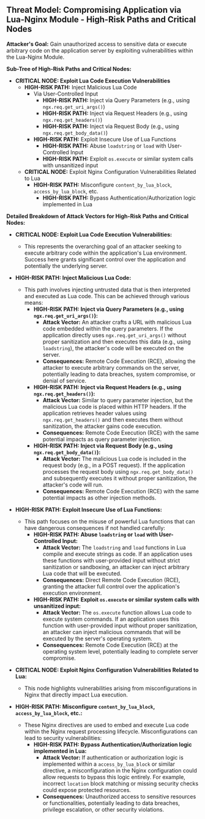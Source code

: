 ## Threat Model: Compromising Application via Lua-Nginx Module - High-Risk Paths and Critical Nodes

**Attacker's Goal:** Gain unauthorized access to sensitive data or execute arbitrary code on the application server by exploiting vulnerabilities within the Lua-Nginx Module.

**Sub-Tree of High-Risk Paths and Critical Nodes:**

*   **CRITICAL NODE: Exploit Lua Code Execution Vulnerabilities**
    *   **HIGH-RISK PATH:** Inject Malicious Lua Code
        *   Via User-Controlled Input
            *   **HIGH-RISK PATH:** Inject via Query Parameters (e.g., using `ngx.req.get_uri_args()`)
            *   **HIGH-RISK PATH:** Inject via Request Headers (e.g., using `ngx.req.get_headers()`)
            *   **HIGH-RISK PATH:** Inject via Request Body (e.g., using `ngx.req.get_body_data()`)
        *   **HIGH-RISK PATH:** Exploit Insecure Use of Lua Functions
            *   **HIGH-RISK PATH:** Abuse `loadstring` or `load` with User-Controlled Input
            *   **HIGH-RISK PATH:** Exploit `os.execute` or similar system calls with unsanitized input
    *   **CRITICAL NODE:** Exploit Nginx Configuration Vulnerabilities Related to Lua
        *   **HIGH-RISK PATH:** Misconfigure `content_by_lua_block`, `access_by_lua_block`, etc.
            *   **HIGH-RISK PATH:** Bypass Authentication/Authorization logic implemented in Lua

**Detailed Breakdown of Attack Vectors for High-Risk Paths and Critical Nodes:**

*   **CRITICAL NODE: Exploit Lua Code Execution Vulnerabilities:**
    *   This represents the overarching goal of an attacker seeking to execute arbitrary code within the application's Lua environment. Success here grants significant control over the application and potentially the underlying server.

*   **HIGH-RISK PATH: Inject Malicious Lua Code:**
    *   This path involves injecting untrusted data that is then interpreted and executed as Lua code. This can be achieved through various means:
        *   **HIGH-RISK PATH: Inject via Query Parameters (e.g., using `ngx.req.get_uri_args()`):**
            *   **Attack Vector:** An attacker crafts a URL with malicious Lua code embedded within the query parameters. If the application directly uses `ngx.req.get_uri_args()` without proper sanitization and then executes this data (e.g., using `loadstring`), the attacker's code will be executed on the server.
            *   **Consequences:** Remote Code Execution (RCE), allowing the attacker to execute arbitrary commands on the server, potentially leading to data breaches, system compromise, or denial of service.
        *   **HIGH-RISK PATH: Inject via Request Headers (e.g., using `ngx.req.get_headers()`):**
            *   **Attack Vector:** Similar to query parameter injection, but the malicious Lua code is placed within HTTP headers. If the application retrieves header values using `ngx.req.get_headers()` and then executes them without sanitization, the attacker gains code execution.
            *   **Consequences:** Remote Code Execution (RCE) with the same potential impacts as query parameter injection.
        *   **HIGH-RISK PATH: Inject via Request Body (e.g., using `ngx.req.get_body_data()`):**
            *   **Attack Vector:** The malicious Lua code is included in the request body (e.g., in a POST request). If the application processes the request body using `ngx.req.get_body_data()` and subsequently executes it without proper sanitization, the attacker's code will run.
            *   **Consequences:** Remote Code Execution (RCE) with the same potential impacts as other injection methods.

*   **HIGH-RISK PATH: Exploit Insecure Use of Lua Functions:**
    *   This path focuses on the misuse of powerful Lua functions that can have dangerous consequences if not handled carefully:
        *   **HIGH-RISK PATH: Abuse `loadstring` or `load` with User-Controlled Input:**
            *   **Attack Vector:** The `loadstring` and `load` functions in Lua compile and execute strings as code. If an application uses these functions with user-provided input without strict sanitization or sandboxing, an attacker can inject arbitrary Lua code that will be executed.
            *   **Consequences:** Direct Remote Code Execution (RCE), granting the attacker full control over the application's execution environment.
        *   **HIGH-RISK PATH: Exploit `os.execute` or similar system calls with unsanitized input:**
            *   **Attack Vector:** The `os.execute` function allows Lua code to execute system commands. If an application uses this function with user-provided input without proper sanitization, an attacker can inject malicious commands that will be executed by the server's operating system.
            *   **Consequences:** Remote Code Execution (RCE) at the operating system level, potentially leading to complete server compromise.

*   **CRITICAL NODE: Exploit Nginx Configuration Vulnerabilities Related to Lua:**
    *   This node highlights vulnerabilities arising from misconfigurations in Nginx that directly impact Lua execution.

*   **HIGH-RISK PATH: Misconfigure `content_by_lua_block`, `access_by_lua_block`, etc.:**
    *   These Nginx directives are used to embed and execute Lua code within the Nginx request processing lifecycle. Misconfigurations can lead to security vulnerabilities:
        *   **HIGH-RISK PATH: Bypass Authentication/Authorization logic implemented in Lua:**
            *   **Attack Vector:** If authentication or authorization logic is implemented within a `access_by_lua_block` or similar directive, a misconfiguration in the Nginx configuration could allow requests to bypass this logic entirely. For example, incorrect `location` block matching or missing security checks could expose protected resources.
            *   **Consequences:** Unauthorized access to sensitive resources or functionalities, potentially leading to data breaches, privilege escalation, or other security violations.